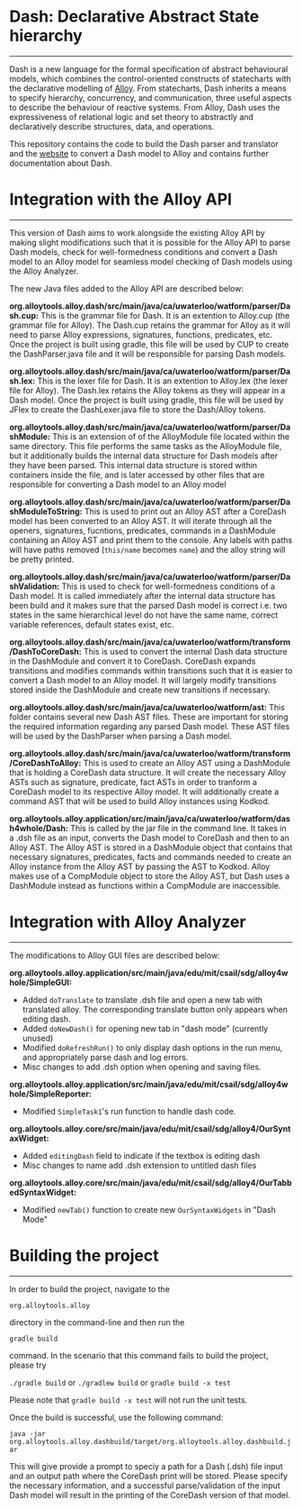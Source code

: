 # Dash: Declarative Abstract State hierarchy
---

Dash is a new language for the formal specification of abstract behavioural 
models, which combines the control-oriented constructs of statecharts with the 
declarative modelling of <a href="http://alloytools.org/" target="_blank">Alloy</a>.
From statecharts, Dash inherits a means to specify hierarchy, concurrency, and 
communication, three useful aspects to describe the behaviour of reactive systems.
From Alloy, Dash uses the expressiveness of relational logic and set theory to 
abstractly and declaratively describe structures, data, and operations.


This repository contains the code to build the Dash parser and translator and 
the <a href="http://http://dash.uwaterloo.ca:8080" target="_blank">website</a>
to convert a Dash model to Alloy and contains further documentation
about Dash.

# Integration with the Alloy API
---
This version of Dash aims to work alongside the existing Alloy API by making slight
modifications such that it is possible for the Alloy API to parse Dash models, check
for well-formedness conditions and convert a Dash model to an Alloy model for seamless 
model checking of Dash models using the Alloy Analyzer. 

The new Java files added to the Alloy API are described below:

**org.alloytools.alloy.dash/src/main/java/ca/uwaterloo/watform/parser/Dash.cup:** This is the grammar file
for Dash. It is an extention to Alloy.cup (the grammar file for Alloy). The Dash.cup retains the grammar
for Alloy as it will need to parse Alloy expressions, signatures, functions, predicates, etc. Once the 
project is built using gradle, this file will be used by CUP to create the DashParser.java file and 
it will be responsible for parsing Dash models.

**org.alloytools.alloy.dash/src/main/java/ca/uwaterloo/watform/parser/Dash.lex:** This is the lexer file
for Dash. It is an extention to Alloy.lex (the lexer file for Alloy). The Dash.lex retains the Alloy tokens
as they will appear in a Dash model. Once the  project is built using gradle, this file will be used by JFlex
to create the DashLexer.java file to store the Dash/Alloy tokens.

**org.alloytools.alloy.dash/src/main/java/ca/uwaterloo/watform/parser/DashModule:** This is an extension of
of the AlloyModule file located within the same directory. This file performs the same tasks as the 
AlloyModule file, but it additionally builds the internal data structure for Dash models after they
have been parsed. This internal data structure is stored within containers inside the file, and is 
later accessed by other files that are responsible for converting a Dash model to an Alloy model

**org.alloytools.alloy.dash/src/main/java/ca/uwaterloo/watform/parser/DashModuleToString:** This is used to print out
an Alloy AST after a CoreDash model has been converted to an Alloy AST. It will iterate through all the openers, signatures,
fucntions, predicates, commands in a DashModule containing an Alloy AST and print them to the console.
Any labels with paths will have paths removed (`this/name` becomes `name`) and the alloy string will be pretty printed.

**org.alloytools.alloy.dash/src/main/java/ca/uwaterloo/watform/parser/DashValidation:** This is used to check
for well-formedness conditions of a Dash model. It is called immediately after the internal data structure
has been build and it makes sure that the parsed Dash model is correct i.e. two states in the same hierarchical level
do not have the same name, correct variable references, default states exist, etc.

**org.alloytools.alloy.dash/src/main/java/ca/uwaterloo/watform/transform/DashToCoreDash:** This is used to convert the
internal Dash data structure in the DashModule and convert it to CoreDash. CoreDash expands transitions and modifies
commands within transitions such that it is easier to convert a Dash model to an Alloy model. It will largely modify
transitions stored inside the DashModule and create new transitions if necessary.

**org.alloytools.alloy.dash/src/main/java/ca/uwaterloo/watform/ast:** This folder contains several new Dash AST files.
These are important for storing the required information regarding any parsed Dash model. These AST files will be
used by the DashParser when parsing a Dash model.

**org.alloytools.alloy.dash/src/main/java/ca/uwaterloo/watform/transform/CoreDashToAlloy:** This is used to create
an Alloy AST using a DashModule that is holding a CoreDash data structure. It will create the necessary Alloy 
ASTs such as signature, predicate, fact ASTs in order to tranform a CoreDash model to its respective Alloy model.
It will additionally create a command AST that will be used to build Alloy instances using Kodkod.

**org.alloytools.alloy.application/src/main/java/ca/uwaterloo/watform/dash4whole/Dash:** This is called by the
jar file in the command line. It takes in a .dsh file as an input, converts the Dash model to CoreDash and then
to an Alloy AST. The Alloy AST is stored in a DashModule object that contains that necessary signatures, predicates,
facts and commands needed to create an Alloy instance from the Alloy AST by passing the AST to Kodkod. 
Alloy makes use of a CompModule object to store the Alloy AST, but Dash uses a DashModule instead as functions 
within a CompModule are inaccessible. 

# Integration with Alloy Analyzer
---

The modifications to Alloy GUI files are described below:

**org.alloytools.alloy.application/src/main/java/edu/mit/csail/sdg/alloy4whole/SimpleGUI:**
- Added `doTranslate` to translate .dsh file and open a new tab with translated alloy. The corresponding translate button only appears when editing dash.
- Added `doNewDash()` for opening new tab in "dash mode" (currently unused)
- Modified `doRefreshRun()` to only display dash options in the run menu, and appropriately parse dash and log errors.
- Misc changes to add .dsh option when opening and saving files.

**org.alloytools.alloy.application/src/main/java/edu/mit/csail/sdg/alloy4whole/SimpleReporter:**
- Modified `SimpleTask1`'s run function to handle dash code.

**org.alloytools.alloy.core/src/main/java/edu/mit/csail/sdg/alloy4/OurSyntaxWidget:**
- Added `editingDash` field to indicate if the textbox is editing dash
- Misc changes to name add .dsh extension to untitled dash files

**org.alloytools.alloy.core/src/main/java/edu/mit/csail/sdg/alloy4/OurTabbedSyntaxWidget:**
- Modified `newTab()` function to create new `OurSyntaxWidgets` in "Dash Mode"

# Building the project
---

In order to build the project, navigate to the

```org.alloytools.alloy```

directory in the command-line and then run the

```gradle build```

command. In the scenario that this command fails to build the project, please try

```./gradle build``` or ```./gradlew build``` or ```gradle build -x test```

Please note that ```gradle build -x test``` will not run the unit tests.

Once the build is successful, use the following command:

```java -jar org.alloytools.alloy.dashbuild/target/org.alloytools.alloy.dashbuild.jar```

This will give provide a prompt to speciy a path for a Dash (.dsh) file input and
an output path where the CoreDash print will be stored. Please specify the necessary
information, and a successful parse/validation of the input Dash model will result in
the printing of the CoreDash version of that model.




